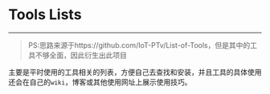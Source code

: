 # Tools Lists
---
> PS:思路来源于https://github.com/IoT-PTv/List-of-Tools，但是其中的工具不够全面，因此衍生出此项目

主要是平时使用的工具相关的列表，方便自己去查找和安装，并且工具的具体使用还会在自己的`wiki`，博客或其他使用网址上展示使用技巧。
